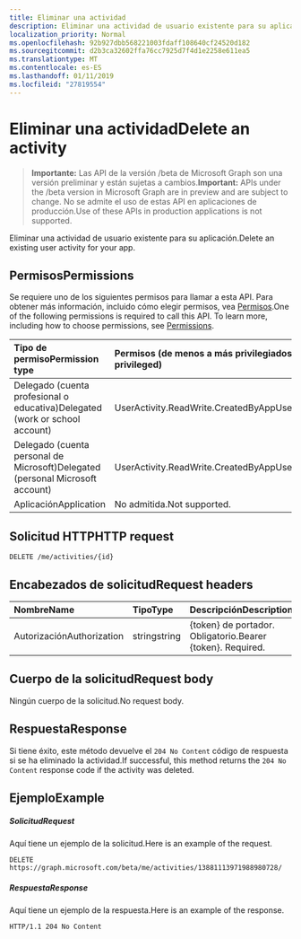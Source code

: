```yaml
---
title: Eliminar una actividad
description: Eliminar una actividad de usuario existente para su aplicación.
localization_priority: Normal
ms.openlocfilehash: 92b927dbb568221003fdaff108640cf24520d182
ms.sourcegitcommit: d2b3ca32602ffa76cc7925d7f4d1e2258e611ea5
ms.translationtype: MT
ms.contentlocale: es-ES
ms.lasthandoff: 01/11/2019
ms.locfileid: "27819554"
---
```

# <a name="delete-an-activity"></a><span data-ttu-id="e4b25-103">Eliminar una actividad</span><span class="sxs-lookup"><span data-stu-id="e4b25-103">Delete an activity</span></span>

> <span data-ttu-id="e4b25-104">**Importante:** Las API de la versión /beta de Microsoft Graph son una versión preliminar y están sujetas a cambios.</span><span class="sxs-lookup"><span data-stu-id="e4b25-104">**Important:** APIs under the /beta version in Microsoft Graph are in preview and are subject to change.</span></span> <span data-ttu-id="e4b25-105">No se admite el uso de estas API en aplicaciones de producción.</span><span class="sxs-lookup"><span data-stu-id="e4b25-105">Use of these APIs in production applications is not supported.</span></span>

<span data-ttu-id="e4b25-106">Eliminar una actividad de usuario existente para su aplicación.</span><span class="sxs-lookup"><span data-stu-id="e4b25-106">Delete an existing user activity for your app.</span></span>

## <a name="permissions"></a><span data-ttu-id="e4b25-107">Permisos</span><span class="sxs-lookup"><span data-stu-id="e4b25-107">Permissions</span></span>

<span data-ttu-id="e4b25-p102">Se requiere uno de los siguientes permisos para llamar a esta API. Para obtener más información, incluido cómo elegir permisos, vea [Permisos](/graph/permissions-reference).</span><span class="sxs-lookup"><span data-stu-id="e4b25-p102">One of the following permissions is required to call this API. To learn more, including how to choose permissions, see [Permissions](/graph/permissions-reference).</span></span>


|<span data-ttu-id="e4b25-110">Tipo de permiso</span><span class="sxs-lookup"><span data-stu-id="e4b25-110">Permission type</span></span>      | <span data-ttu-id="e4b25-111">Permisos (de menos a más privilegiados)</span><span class="sxs-lookup"><span data-stu-id="e4b25-111">Permissions (from least to most privileged)</span></span>              |
|:--------------------|:---------------------------------------------------------|
|<span data-ttu-id="e4b25-112">Delegado (cuenta profesional o educativa)</span><span class="sxs-lookup"><span data-stu-id="e4b25-112">Delegated (work or school account)</span></span> | <span data-ttu-id="e4b25-113">UserActivity.ReadWrite.CreatedByApp</span><span class="sxs-lookup"><span data-stu-id="e4b25-113">UserActivity.ReadWrite.CreatedByApp</span></span>    |
|<span data-ttu-id="e4b25-114">Delegado (cuenta personal de Microsoft)</span><span class="sxs-lookup"><span data-stu-id="e4b25-114">Delegated (personal Microsoft account)</span></span> | <span data-ttu-id="e4b25-115">UserActivity.ReadWrite.CreatedByApp</span><span class="sxs-lookup"><span data-stu-id="e4b25-115">UserActivity.ReadWrite.CreatedByApp</span></span>    |
|<span data-ttu-id="e4b25-116">Aplicación</span><span class="sxs-lookup"><span data-stu-id="e4b25-116">Application</span></span> | <span data-ttu-id="e4b25-117">No admitida.</span><span class="sxs-lookup"><span data-stu-id="e4b25-117">Not supported.</span></span> |

## <a name="http-request"></a><span data-ttu-id="e4b25-118">Solicitud HTTP</span><span class="sxs-lookup"><span data-stu-id="e4b25-118">HTTP request</span></span>

<!-- { "blockType": "ignored" } -->

```http
DELETE /me/activities/{id}
```

## <a name="request-headers"></a><span data-ttu-id="e4b25-119">Encabezados de solicitud</span><span class="sxs-lookup"><span data-stu-id="e4b25-119">Request headers</span></span>

|<span data-ttu-id="e4b25-120">Nombre</span><span class="sxs-lookup"><span data-stu-id="e4b25-120">Name</span></span> | <span data-ttu-id="e4b25-121">Tipo</span><span class="sxs-lookup"><span data-stu-id="e4b25-121">Type</span></span> | <span data-ttu-id="e4b25-122">Descripción</span><span class="sxs-lookup"><span data-stu-id="e4b25-122">Description</span></span>|
|:----|:-----|:-----------|
|<span data-ttu-id="e4b25-123">Autorización</span><span class="sxs-lookup"><span data-stu-id="e4b25-123">Authorization</span></span> | <span data-ttu-id="e4b25-124">string</span><span class="sxs-lookup"><span data-stu-id="e4b25-124">string</span></span> | <span data-ttu-id="e4b25-p103">{token} de portador. Obligatorio.</span><span class="sxs-lookup"><span data-stu-id="e4b25-p103">Bearer {token}. Required.</span></span>|

## <a name="request-body"></a><span data-ttu-id="e4b25-127">Cuerpo de la solicitud</span><span class="sxs-lookup"><span data-stu-id="e4b25-127">Request body</span></span>

<span data-ttu-id="e4b25-128">Ningún cuerpo de la solicitud.</span><span class="sxs-lookup"><span data-stu-id="e4b25-128">No request body.</span></span>

## <a name="response"></a><span data-ttu-id="e4b25-129">Respuesta</span><span class="sxs-lookup"><span data-stu-id="e4b25-129">Response</span></span>

<span data-ttu-id="e4b25-130">Si tiene éxito, este método devuelve el `204 No Content` código de respuesta si se ha eliminado la actividad.</span><span class="sxs-lookup"><span data-stu-id="e4b25-130">If successful, this method returns the `204 No Content` response code if the activity was deleted.</span></span>

## <a name="example"></a><span data-ttu-id="e4b25-131">Ejemplo</span><span class="sxs-lookup"><span data-stu-id="e4b25-131">Example</span></span>

##### <a name="request"></a><span data-ttu-id="e4b25-132">Solicitud</span><span class="sxs-lookup"><span data-stu-id="e4b25-132">Request</span></span>

<span data-ttu-id="e4b25-133">Aquí tiene un ejemplo de la solicitud.</span><span class="sxs-lookup"><span data-stu-id="e4b25-133">Here is an example of the request.</span></span>

<!-- {
  "blockType": "request",
  "name": "delete_activity"
}-->

```http
DELETE https://graph.microsoft.com/beta/me/activities/13881113971988980728/
```

##### <a name="response"></a><span data-ttu-id="e4b25-134">Respuesta</span><span class="sxs-lookup"><span data-stu-id="e4b25-134">Response</span></span>

<span data-ttu-id="e4b25-135">Aquí tiene un ejemplo de la respuesta.</span><span class="sxs-lookup"><span data-stu-id="e4b25-135">Here is an example of the response.</span></span>

<!-- {
  "blockType": "response",
  "truncated": true,
} -->

```http
HTTP/1.1 204 No Content
```

<!-- uuid: 8fcb5dbc-d5aa-4681-8e31-b001d5168d79
2017-06-07 14:57:30 UTC -->
<!-- {
  "type": "#page.annotation",
  "description": "Delete activity",
  "keywords": "",
  "section": "documentation",
  "tocPath": ""
}-->
